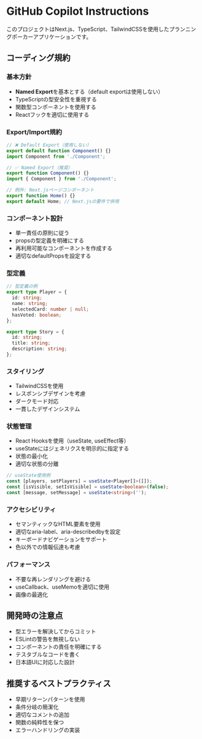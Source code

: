 # GitHub Copilot Instructions

このプロジェクトはNext.js、TypeScript、TailwindCSSを使用したプランニングポーカーアプリケーションです。

## コーディング規約

### 基本方針
- **Named Export**を基本とする（default exportは使用しない）
- TypeScriptの型安全性を重視する
- 関数型コンポーネントを使用する
- Reactフックを適切に使用する

### Export/Import規約
```typescript
// ❌ Default Export（使用しない）
export default function Component() {}
import Component from './Component';

// ✅ Named Export（推奨）
export function Component() {}
import { Component } from './Component';

// 例外: Next.jsページコンポーネント
export function Home() {}
export default Home; // Next.jsの要件で併用
```

### コンポーネント設計
- 単一責任の原則に従う
- propsの型定義を明確にする
- 再利用可能なコンポーネントを作成する
- 適切なdefaultPropsを設定する

### 型定義
```typescript
// 型定義の例
export type Player = {
  id: string;
  name: string;
  selectedCard: number | null;
  hasVoted: boolean;
};

export type Story = {
  id: string;
  title: string;
  description: string;
};
```

### スタイリング
- TailwindCSSを使用
- レスポンシブデザインを考慮
- ダークモード対応
- 一貫したデザインシステム

### 状態管理
- React Hooksを使用（useState, useEffect等）
- useStateにはジェネリクスを明示的に指定する
- 状態の最小化
- 適切な状態の分離

```typescript
// useState使用例
const [players, setPlayers] = useState<Player[]>([]);
const [isVisible, setIsVisible] = useState<boolean>(false);
const [message, setMessage] = useState<string>('');
```

### アクセシビリティ
- セマンティックなHTML要素を使用
- 適切なaria-label、aria-describedbyを設定
- キーボードナビゲーションをサポート
- 色以外での情報伝達も考慮

### パフォーマンス
- 不要な再レンダリングを避ける
- useCallback、useMemoを適切に使用
- 画像の最適化

## 開発時の注意点
- 型エラーを解決してからコミット
- ESLintの警告を無視しない
- コンポーネントの責任を明確にする
- テスタブルなコードを書く
- 日本語UIに対応した設計

## 推奨するベストプラクティス
- 早期リターンパターンを使用
- 条件分岐の簡潔化
- 適切なコメントの追加
- 関数の純粋性を保つ
- エラーハンドリングの実装
